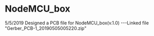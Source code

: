 # NodeMCU_box

5/5/2019
Designed a PCB file for NodeMCU_box(v.1.0)
---Linked file "Gerber_PCB-1_20190505005220.zip"
